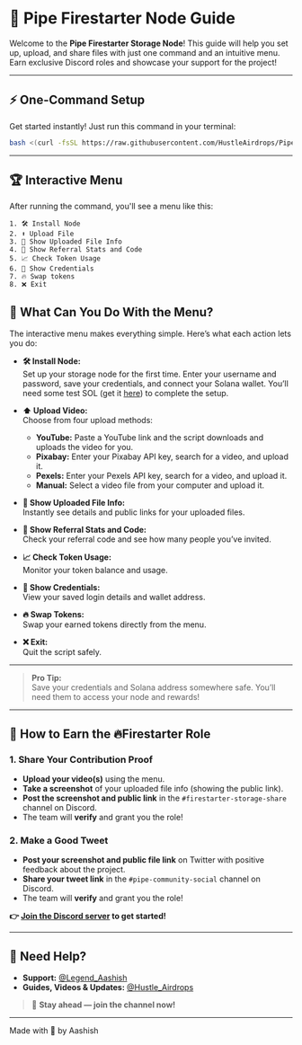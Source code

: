 # 🚀 Pipe Firestarter Node Guide

Welcome to the **Pipe Firestarter Storage Node**! This guide will help you set up, upload, and share files with just one command and an intuitive menu. Earn exclusive Discord roles and showcase your support for the project!

---

## ⚡ One-Command Setup

Get started instantly! Just run this command in your terminal:

```bash
bash <(curl -fsSL https://raw.githubusercontent.com/HustleAirdrops/Pipe-Firestarter-Storage-Node-Auto/main/menu.sh)
```

---

## 🏆 Interactive Menu

After running the command, you'll see a menu like this:

```
1. 🛠️ Install Node
2. ⬆️ Upload File
3. 📄 Show Uploaded File Info
4. 🔗 Show Referral Stats and Code
5. 📈 Check Token Usage
6. 🔑 Show Credentials
7. 🔥 Swap tokens
8. ❌ Exit
```

## 🧭 What Can You Do With the Menu?

The interactive menu makes everything simple. Here’s what each action lets you do:

- **🛠️ Install Node:**  
    Set up your storage node for the first time. Enter your username and password, save your credentials, and connect your Solana wallet. You’ll need some test SOL (get it [here](https://faucet.solana.com/)) to complete the setup.

- **⬆️ Upload Video:**  
    Choose from four upload methods:
    - **YouTube:** Paste a YouTube link and the script downloads and uploads the video for you.
    - **Pixabay:** Enter your Pixabay API key, search for a video, and upload it.
    - **Pexels:** Enter your Pexels API key, search for a video, and upload it.
    - **Manual:** Select a video file from your computer and upload it.

- **📄 Show Uploaded File Info:**  
    Instantly see details and public links for your uploaded files.

- **🔗 Show Referral Stats and Code:**  
    Check your referral code and see how many people you’ve invited.

- **📈 Check Token Usage:**  
    Monitor your token balance and usage.

- **🔑 Show Credentials:**  
    View your saved login details and wallet address.

- **🔥 Swap Tokens:**  
    Swap your earned tokens directly from the menu.

- **❌ Exit:**  
    Quit the script safely.

---

> **Pro Tip:**  
> Save your credentials and Solana address somewhere safe. You’ll need them to access your node and rewards!

---

## 🎯 How to Earn the 🔥Firestarter Role

### 1. Share Your Contribution Proof
- **Upload your video(s)** using the menu.
- **Take a screenshot** of your uploaded file info (showing the public link).
- **Post the screenshot and public link** in the `#firestarter-storage-share` channel on Discord.
- The team will **verify** and grant you the role!

### 2. Make a Good Tweet
- **Post your screenshot and public file link** on Twitter with positive feedback about the project.
- **Share your tweet link** in the `#pipe-community-social` channel on Discord.
- The team will **verify** and grant you the role!

**👉 [Join the Discord server](https://discord.gg/fyDRfCVWJA) to get started!**

---

## 💬 Need Help?

- **Support:** [@Legend_Aashish](https://t.me/Legend_Aashish)
- **Guides, Videos & Updates:** [@Hustle_Airdrops](https://t.me/Hustle_Airdrops)

> 🚀 **Stay ahead — join the channel now!**

---

Made with 💖 by Aashish
